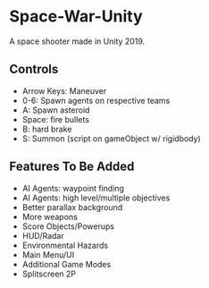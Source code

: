# Space-War-Unity
A space shooter made in Unity 2019. 

## Controls
* Arrow Keys: Maneuver
* 0-6: Spawn agents on respective teams
* A: Spawn asteroid
* Space: fire bullets
* B: hard brake
* S: Summon (script on gameObject w/ rigidbody)

## Features To Be Added
* AI Agents: waypoint finding
* AI Agents: high level/multiple objectives
* Better parallax background
* More weapons
* Score Objects/Powerups
* HUD/Radar
* Environmental Hazards
* Main Menu/UI
* Additional Game Modes
* Splitscreen 2P
